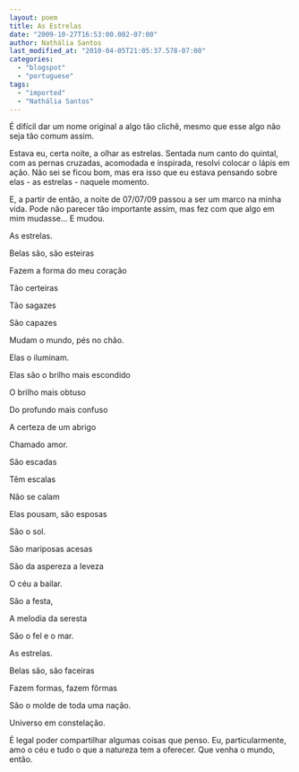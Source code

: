 ```yaml
---
layout: poem
title: As Estrelas
date: "2009-10-27T16:53:00.002-07:00"
author: Nathália Santos
last_modified_at: "2010-04-05T21:05:37.578-07:00"
categories:
  - "blogspot"
  - "portuguese"
tags:
  - "imported"
  - "Nathália Santos"
---
```


É difícil dar um nome original a algo tão clichê, mesmo que esse algo não seja tão comum assim.

Estava eu, certa noite, a olhar as estrelas. Sentada num canto do quintal, com as pernas cruzadas, acomodada e inspirada, resolvi colocar o lápis em ação. Não sei se ficou bom, mas era isso que eu estava pensando sobre elas - as estrelas - naquele momento.

E, a partir de então, a noite de 07/07/09 passou a ser um marco na minha vida. Pode não parecer tão importante assim, mas fez com que algo em mim mudasse... E mudou.

 As estrelas.

 Belas são, são esteiras

 Fazem a forma do meu coração

 Tão certeiras

 Tão sagazes 

 São capazes 

 Mudam o mundo, pés no chão.

 Elas o iluminam.

 Elas são o brilho mais escondido

 O brilho mais obtuso

 Do profundo mais confuso

 A certeza de um abrigo

 Chamado amor.

 São escadas

 Têm escalas

 Não se calam

 Elas pousam, são esposas

 São o sol.

 São mariposas acesas

 São da aspereza a leveza

 O céu a bailar.

 São a festa,

 A melodia da seresta

 São o fel e o mar.

 As estrelas.

 Belas são, são faceiras

 Fazem formas, fazem fôrmas

 São o molde de toda uma nação.

 Universo em constelação.

É legal poder compartilhar algumas coisas que penso. Eu, particularmente, amo o céu e tudo o que a natureza tem a oferecer. Que venha o mundo, então.